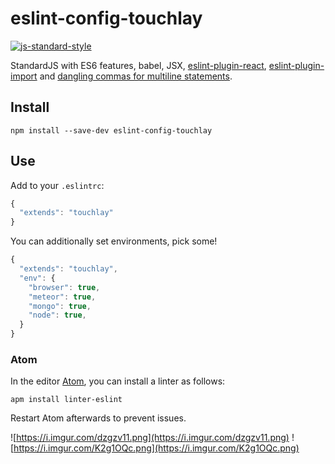 # eslint-config-touchlay

[![js-standard-style](https://cdn.rawgit.com/feross/standard/master/badge.svg)](https://github.com/feross/standard)

StandardJS with ES6 features, babel, JSX, [eslint-plugin-react](https://github.com/yannickcr/eslint-plugin-react), [eslint-plugin-import](https://github.com/benmosher/eslint-plugin-import) and [dangling commas for multiline statements](https://medium.com/@nikgraf/why-you-should-enforce-dangling-commas-for-multiline-statements-d034c98e36f8).

## Install

```
npm install --save-dev eslint-config-touchlay
```

## Use

Add to your `.eslintrc`:

```js
{
  "extends": "touchlay"
}
```

You can additionally set environments, pick some!

```js
{
  "extends": "touchlay",
  "env": {
    "browser": true,
    "meteor": true,
    "mongo": true,
    "node": true,
  }
}
```

### Atom

In the editor [Atom](https://atom.io/), you can install a linter as follows:

```
apm install linter-eslint
```

Restart Atom afterwards to prevent issues.

![https://i.imgur.com/dzgzv11.png](https://i.imgur.com/dzgzv11.png)
![https://i.imgur.com/K2g1OQc.png](https://i.imgur.com/K2g1OQc.png)
